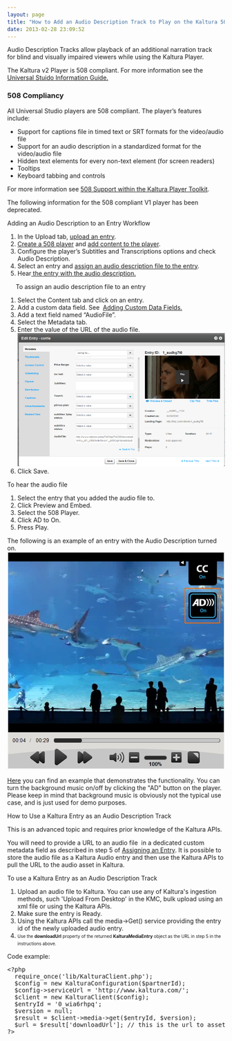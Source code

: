 ```yaml
---
layout: page
title: "How to Add an Audio Description Track to Play on the Kaltura 508 Player"
date: 2013-02-28 23:09:52
---
```


Audio Description Tracks allow playback of an additional narration track for blind and visually impaired viewers while using the Kaltura Player.

The Kaltura v2 Player is 508 compliant. For more information see the <a href="{{site.url}}/documentation/Knowledge/universal-studio-information-guide.html" target="_blank">Universal Stuido Information Guide.</a>

<h3 class="mce-heading-3">
  508 Compliancy
</h3>

All Universal Studio players are 508 compliant. The player’s features include:

*   Support for captions file in timed text or SRT formats for the video/audio file 
*   Support for an audio description in a standardized format for the video/audio file
*   Hidden text elements for every non-text element (for screen readers)
*   Tooltips
*   Keyboard tabbing and controls

For more information see <a href="{{site.url}}/documentation/Knowledge/508-support-within-kaltura-player-toolkit.html" target="_blank">508 Support within the Kaltura Player Toolkit</a>.

<p class="mce-note-graphic">
  The following information for the 508 compliant V1 player has been deprecated.
</p>

<p class="mce-procedure">
  Adding an Audio Description to an Entry Workflow
</p>

1.  In the Upload tab, <a href="{{site.url}}/documentation/Knowledge/how-use-upload-tab.html" target="_blank">upload an entry</a>.
2.  <a href="{{site.url}}/documentation/Knowledge/how-create-player.html" target="_blank">Create a 508 player</a> and <a href="{{site.url}}/documentation/Knowledge/how-add-content-player.html" target="_blank">add content to the player</a>.
3.  Configure the player’s Subtitles and Transcriptions options and check Audio Description. 
4.  Select an entry and [assign an audio description file to the entry][1].
5.  Hear[ the entry with the audio description.][2]

 [1]: #assign
 [2]: file:///C:/Users/Debbie/Documents/KMC/Hercules/Kaltura_Management_Console_(KMC)_User_Manual_gemini_updates.docx#_Viewing_an_Entry

     <a name="assign"></a><span class="mce-procedure">To assign an audio description file to an entry</span>

1.  Select the Content tab and click on an entry.
2.  Add a custom data field. See  <a href="{{site.url}}/documentation/Knowledge/how-add-fields-custom-metadata-profile.html" target="_blank">Adding Custom Data Fields.</a>
3.  Add a text field named “AudioFile”.  
4.  Select the Metadata tab.
5.  Enter the value of the URL of the audio file.  
    <img src="../../assets/1060">
6.  Click Save.

<p class="mce-procedure">
  To hear the audio file
</p>

1.  Select the entry that you added the audio file to.
2.  Click Preview and Embed.
3.  Select the 508 Player.
4.  Click AD to On.
5.  Press Play.

The following is an example of an entry with the Audio Description turned on.<img src="../../assets/992">

[Here][3] you can find an example that demonstrates the functionality. You can turn the background music on/off by clicking the "AD" button on the player. Please keep in mind that background music is obviously not the typical use case, and is just used for demo purposes.

 [3]: http://projects.kaltura.com/ariel/508/Kaltura_508_player.html

<p class="mce-heading-3">
  How to Use a Kaltura Entry as an Audio Description Track<span></span>
</p>

<p class="mce-note-graphic">
  This is an advanced topic and requires prior knowledge of the Kaltura APIs.
</p>

You will need to provide a URL to an audio file  in a dedicated custom metadata field as described in step 5 of [Assigning an Entry][1]. It is possible to store the audio file as a Kaltura Audio entry and then use the Kaltura APIs to pull the URL to the audio asset in Kaltura.

<p class="mce-procedure">
  To use a Kaltura Entry as an Audio Description Track
</p>

1.  Upload an audio file to Kaltura. You can use any of Kaltura's ingestion methods, such 'Upload From Desktop' in the KMC, bulk upload using an xml file or using the Kaltura APIs.
2.  Make sure the entry is Ready.
3.  Using the Kaltura APIs call the media->Get() service providing the entry id of the newly uploaded audio entry.
4.  <span style="font-size: 10px;">Use the </span><strong style="font-size: 10px;">downloadUrl</strong><span style="font-size: 10px;"> property of the returned </span><strong style="font-size: 10px;">KalturaMediaEntry</strong><span style="font-size: 10px;"> object as the URL in step 5 in the instructions above.</span>

Code example:

<pre class="brush: php;fontsize: 100; first-line: 1; ">&lt;?php
  require_once('lib/KalturaClient.php');
  $config = new KalturaConfiguration($partnerId);
  $config-&gt;serviceUrl = 'http://www.kaltura.com/';
  $client = new KalturaClient($config);
  $entryId = '0_wia6rhpq';
  $version = null;
  $result = $client-&gt;media-&gt;get($entryId, $version);
  $url = $result['downloadUrl']; // this is the url to asset and can be used in step 4 above
?&gt;</pre>

 